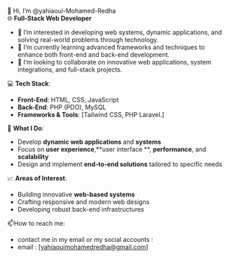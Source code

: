 👋 Hi, I’m @yahiaoui-Mohamed-Redha  
🌐 **Full-Stack Web Developer**  
- 👀 I’m interested in developing web systems, dynamic applications, and solving real-world problems through technology.  
- 🌱 I’m currently learning advanced frameworks and techniques to enhance both front-end and back-end development.  
- 💞️ I’m looking to collaborate on innovative web applications, system integrations, and full-stack projects.    

💻 **Tech Stack**:  
- **Front-End**: HTML, CSS, JavaScript  
- **Back-End**: PHP (PDO), MySQL  
- **Frameworks & Tools**: [Tailwind CSS, PHP Laravel.]  

🚀 **What I Do**:  
- Develop **dynamic web applications** and **systems**  
- Focus on **user experience**,**user interface **, **performance**, and **scalability**  
- Design and implement **end-to-end solutions** tailored to specific needs  

📈 **Areas of Interest**:  
- Building innovative **web-based systems**  
- Crafting responsive and modern web designs  
- Developing robust back-end infrastructures  

📫How to reach me: 
- contact me in my email or my social accounts : 
- email : [yahiaouimohamedredha@gmail.com]  
